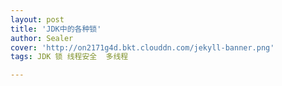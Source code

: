 ```yaml
---
layout: post
title: 'JDK中的各种锁'
author: Sealer
cover: 'http://on2171g4d.bkt.clouddn.com/jekyll-banner.png'
tags: JDK 锁 线程安全  多线程

---
```


